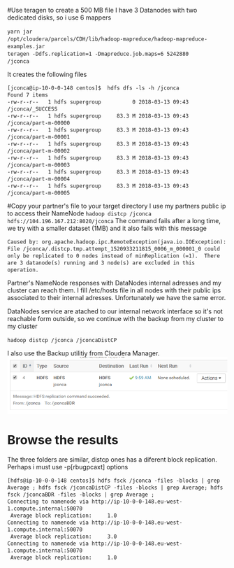 #Use teragen to create a 500 MB file
I have 3 Datanodes with two dedicated disks, so i use 6 mappers

<code>yarn jar /opt/cloudera/parcels/CDH/lib/hadoop-mapreduce/hadoop-mapreduce-examples.jar teragen  -Ddfs.replication=1 -Dmapreduce.job.maps=6 5242880 /jconca</code>

It creates the following files
```
[jconca@ip-10-0-0-148 centos]$  hdfs dfs -ls -h /jconca
Found 7 items
-rw-r--r--   1 hdfs supergroup          0 2018-03-13 09:43 /jconca/_SUCCESS
-rw-r--r--   1 hdfs supergroup     83.3 M 2018-03-13 09:43 /jconca/part-m-00000
-rw-r--r--   1 hdfs supergroup     83.3 M 2018-03-13 09:43 /jconca/part-m-00001
-rw-r--r--   1 hdfs supergroup     83.3 M 2018-03-13 09:43 /jconca/part-m-00002
-rw-r--r--   1 hdfs supergroup     83.3 M 2018-03-13 09:43 /jconca/part-m-00003
-rw-r--r--   1 hdfs supergroup     83.3 M 2018-03-13 09:43 /jconca/part-m-00004
-rw-r--r--   1 hdfs supergroup     83.3 M 2018-03-13 09:43 /jconca/part-m-00005

```

#Copy your partner's file to your target directory
I use my partners public ip to access their NameNode
<code>hadoop distcp /jconca hdfs://104.196.167.212:8020/jconca</code>
The command fails after a long time, we try with a smaller dataset (1MB) and it also fails with this message
```
Caused by: org.apache.hadoop.ipc.RemoteException(java.io.IOException): File /jconca/.distcp.tmp.attempt_1520933211815_0006_m_000001_0 could only be replicated to 0 nodes instead of minReplication (=1).  There are 3 datanode(s) running and 3 node(s) are excluded in this operation.
```

Partner's NameNode responses  with DataNodes internal adresses and my cluster can reach them. I fill /etc/hosts  file in all nodes with their public ips associated to their internal adresses. Unfortunately we have the same error.

DataNodes service are atached to our internal network interface so it's not reachable form outside, so we continue with the backup from my cluster to my cluster

<code>hadoop distcp /jconca /jconcaDistCP</code>

I also use the Backup utilitiy from Cloudera Manager.
![BDR](../png/bdr.png)

# Browse the results
The three folders are similar, distcp ones has a diferent block replication. Perhaps i must use -p[rbugpcaxt] options
```
[hdfs@ip-10-0-0-148 centos]$ hdfs fsck /jconca -files -blocks | grep Average ; hdfs fsck /jconcaDistCP -files -blocks | grep Average; hdfs fsck /jconcaBDR -files -blocks | grep Average ;
Connecting to namenode via http://ip-10-0-0-148.eu-west-1.compute.internal:50070
 Average block replication:     1.0
Connecting to namenode via http://ip-10-0-0-148.eu-west-1.compute.internal:50070
 Average block replication:     3.0
Connecting to namenode via http://ip-10-0-0-148.eu-west-1.compute.internal:50070
 Average block replication:     1.0
```